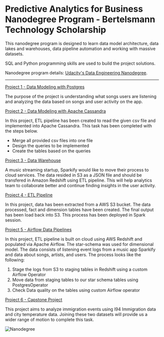 # Predictive Analytics for Business Nanodegree Program - Bertelsmann Technology Scholarship

This nanodegree program is designed to learn data model architecture, data lakes and warehouses, data pipeline automation and working with massive datasets.

SQL and Python programming skills are used to build the project solutions.

Nanodegree program details: [Udacity's Data Engineering Nanodegree](https://www.udacity.com/course/data-engineer-nanodegree--nd027).

----


[Project 1 - Data Modeling with Postgres](https://github.com/canerakin111/Udacity-Data-Engineering/tree/master/1_Data_Modeling_with_Postgres)

The purpose of the project is understanding what songs users are listening and analyzing the data based on songs and user activity on the app.

[Project 2 - Data Modeling with Apache Cassandra](https://github.com/canerakin111/Udacity-Data-Engineering/tree/master/2_Data_Modeling_with_Apache_Cassandra)

In this project, ETL pipeline has been created to read the given csv file and implemented into Apache Cassandra. This task has been completed with the steps below.

- Merge all provided csv files into one file
- Design the queries to be implemented
- Create the tables based on the queries

[Project 3 - Data Warehouse](https://github.com/canerakin111/Udacity-Data-Engineering/tree/master/3_Data_Warehouse)	

A music streaming startup, Sparkify would like to move their process to cloud services. The data resided in S3 as a JSON file and should be transfered in Amazon Redshift using ETL pipeline. This will help analytics team to collaborate better and continue finding insights in the user activity.

[Project 4 - ETL Pipeline](https://github.com/canerakin111/Udacity-Data-Engineering/tree/master/5_Airflow_data_pipelines)

In this project, data has been extracted from a AWS S3 bucket. The data processed, fact and dimension tables have been created. The final output has been load back into S3. This process has been deployed in Spark session.


[Project 5 - Airflow Data Pipelines](https://github.com/canerakin111/Udacity-Data-Engineering/blob/master/5_Airflow_data_pipelines)

In this project, ETL pipeline is built on cloud using AWS Redshift and populated via Apache Airflow. The star-schema was used for dimensional model. The data consists of listening event logs from a music app Sparkify and data about songs, artists, and users.
The process looks like the following:
1. Stage the logs from S3 to staging tables in Redshift using a custom Airflow Operator
2. Move data from staging tables to our star schema tables using PostgresOperator
3. Check Data quality on the tables using custom Airflow operator


[Project 6 - Capstone Project](https://github.com/canerakin111/Udacity-Data-Engineering/tree/master/6_CapstoneProject)

This project aims to analyze immigration events using I94 Immigration data and city temperature data. Joining these two datasets will provide us a wider range of motion to complete this task.

![Nanodegree](https://github.com/canerakin111/Udacity_Predictive_Analysis/blob/master/Nanodegree_predictive_analytics.jpg)
